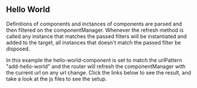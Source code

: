 ## Hello World

Definitions of components and inctances of components are parsed and then filtered on the componentManager. Whenever the refresh method is called any instance that matches the passed filters will be instantiated and added to the target, all instances that doesn't match the passed filter be disposed.

In this example the hello-world-component is set to match the urlPattern "add-hello-world" and the router will refresh the componentManager with the current url on any url change. Click the links below to see the result, and take a look at the js files to see the setup.

